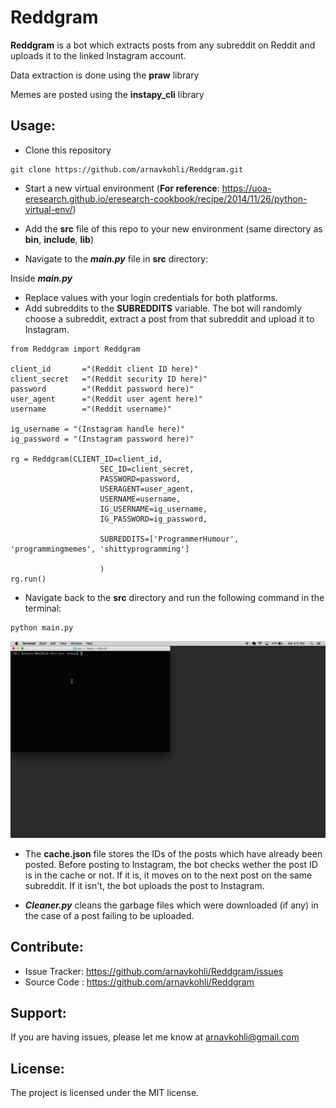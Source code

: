 # Reddgram

**Reddgram** is a bot which extracts posts from any subreddit on Reddit and uploads it to the linked Instagram account.

Data extraction is done using the **praw** library

Memes are posted using the **instapy_cli** library

Usage:
------
* Clone this repository
```
git clone https://github.com/arnavkohli/Reddgram.git
```
* Start a new virtual environment (__For reference__: https://uoa-eresearch.github.io/eresearch-cookbook/recipe/2014/11/26/python-virtual-env/)

* Add the **src** file of this repo to your new environment (same directory as **bin**, **include**, **lib**)

* Navigate to the **_main.py_** file in **src** directory:

Inside **_main.py_**

* Replace values with your login credentials for both platforms.
* Add subreddits to the **SUBREDDITS** variable. The bot will randomly choose a subreddit, extract a post from that subreddit and upload it to Instagram.

```
from Reddgram import Reddgram

client_id       ="(Reddit client ID here)"
client_secret   ="(Reddit security ID here)"
password        ="(Reddit password here)"
user_agent      ="(Reddit user agent here)"
username        ="(Reddit username)"

ig_username = "(Instagram handle here)"
ig_password = "(Instagram password here)"

rg = Reddgram(CLIENT_ID=client_id,
                    SEC_ID=client_secret,
                    PASSWORD=password,
                    USERAGENT=user_agent,
                    USERNAME=username,
                    IG_USERNAME=ig_username,
                    IG_PASSWORD=ig_password,

                    SUBREDDITS=['ProgrammerHumour', 'programmingmemes', 'shittyprogramming']

                    )
rg.run()
```
* Navigate back to the **src** directory and run the following command in the terminal:

```    
python main.py
```

![](reddgram.gif)

* The **cache.json** file stores the IDs of the posts which have already been posted. Before posting to Instagram, the bot checks wether the post ID is in the cache or not. If it is, it moves on to the next post on the same subreddit. If it isn't, the bot uploads the post to Instagram.

* **_Cleaner.py_** cleans the garbage files which were downloaded (if any) in the case of a post failing to be uploaded.

Contribute:
----------

- Issue Tracker: https://github.com/arnavkohli/Reddgram/issues
- Source Code  : https://github.com/arnavkohli/Reddgram

Support:
-------

If you are having issues, please let me know at arnavkohli@gmail.com

License:
-------

The project is licensed under the MIT license.

